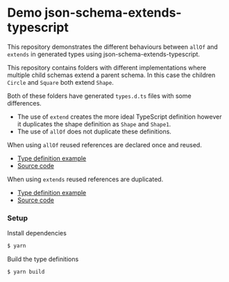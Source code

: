 # Demo json-schema-extends-typescript

This repository demonstrates the different behaviours between `allOf` and `extends` in generated types using json-schema-extends-typescript.

This repository contains folders with different implementations where multiple child schemas extend a parent schema. In this case the children `Circle` and `Square` both extend `Shape`.

Both of these folders have generated `types.d.ts` files with some differences.

- The use of `extend` creates the more ideal TypeScript definition however it duplicates the shape definition as `Shape` and `Shape1`.
- The use of `allOf` does not duplicate these definitions.

When using `allOf` reused references are declared once and reused.

- [Type definition example](./allOf/types.d.ts)
- [Source code](./allOf/square.json)

When using `extends` reused references are duplicated.

- [Type definition example](./extends/types.d.ts)
- [Source code](./extends/square.json)

### Setup

Install dependencies

```bash
$ yarn
```

Build the type definitions

```bash
$ yarn build
```
